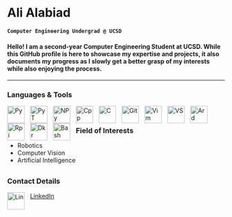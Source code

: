<!--  Hi there 👋-->
# Ali Alabiad
**`Computer Engineering Undergrad @ UCSD`**

#### Hello! I am a second-year Computer Engineering Student at UCSD. While this GitHub profile is here to showcase my expertise and projects, it also documents my progress as I slowly get a better grasp of my interests while also enjoying the process. 
---
### Languages & Tools

<img align="left" alt="Py" width="40px" style="padding-right:10px;" src="https://cdn.jsdelivr.net/gh/devicons/devicon/icons/python/python-plain.svg" />
<img align="left" alt="PyT" width="40px" style="padding-right:10px;" src="https://cdn.jsdelivr.net/gh/devicons/devicon/icons/pytorch/pytorch-original.svg" />
<img align="left" alt="NPy" width="40px" style="padding-right:10px;" src="https://cdn.jsdelivr.net/gh/devicons/devicon/icons/numpy/numpy-original.svg" />

<img align="left" alt="Cpp" width="40px" style="padding-right:10px;"  src="https://cdn.jsdelivr.net/gh/devicons/devicon/icons/cplusplus/cplusplus-line.svg" />
<img align="left" alt="C" width="40px" style="padding-right:10px;" src="https://cdn.jsdelivr.net/gh/devicons/devicon/icons/c/c-line.svg" />
<img align="left" alt="Git" width="40px" style="padding-right:10px;" src="https://cdn.jsdelivr.net/gh/devicons/devicon/icons/git/git-plain.svg" />
<img align="left" alt="Vim" width="40px" style="padding-right:10px;" src="https://cdn.jsdelivr.net/gh/devicons/devicon/icons/vim/vim-plain.svg" />
<img align="left" alt="VS" width="40px" style="padding-right:10px;" src="https://cdn.jsdelivr.net/gh/devicons/devicon/icons/vscode/vscode-original.svg" />
<img align="left" alt="Ard" width="40px" style="padding-right:10px;" src="https://cdn.jsdelivr.net/gh/devicons/devicon/icons/arduino/arduino-original.svg" />
<img align="left" alt="Rpi" width="40px" style="padding-right:10px;" src="https://cdn.jsdelivr.net/gh/devicons/devicon/icons/raspberrypi/raspberrypi-original.svg" />       
<img align="left" alt="Dkr" width="40px" style="padding-right:10px;" src="https://cdn.jsdelivr.net/gh/devicons/devicon/icons/docker/docker-original.svg" />          
<img align="left" alt="Bash" width="40px" style="padding-right:10px;" src="https://cdn.jsdelivr.net/gh/devicons/devicon/icons/bash/bash-original.svg" />
                
<br />  

##
  
### Field of Interests
<ul>
  <li> Robotics </li>
  <li> Computer Vision </li>
  <li> Artificial Intelligence </li>
</ul>  
  
##  

### Contact Details

<img align="left" alt="Lin" width="40px" style="padding-right:10px;" src="https://cdn.jsdelivr.net/gh/devicons/devicon/icons/linkedin/linkedin-original.svg" /> [LinkedIn](https://www.linkedin.com/in/ali-alabiad/)
          
   

                    
          
<!--
**AZA-2003/AZA-2003** is a ✨ _special_ ✨ repository because its `README.md` (this file) appears on your GitHub profile.

Here are some ideas to get you started:

- 🔭 I’m currently working on ...
- 🌱 I’m currently learning ...
- 👯 I’m looking to collaborate on ...
- 🤔 I’m looking for help with ...
- 💬 Ask me about ...
- 📫 How to reach me: ...
- 😄 Pronouns: ...
- ⚡ Fun fact: ...
-->
